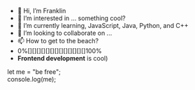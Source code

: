 - 👋 Hi, I’m Franklin
- 👀 I’m interested in ... something cool?
- 🌱 I’m currently learning, JavaScript, Java, Python, and C++
- 💞️ I’m looking to collaborate on ...
- 📫 How to get to the beach?
-  0%[][][][][][][][][][][][][]100%
- __Frontend development__ is cool)

let me = "be free";<br>
console.log(me);

